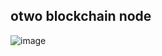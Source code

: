 ## otwo blockchain node

![image](https://user-images.githubusercontent.com/25494022/191915756-dd7daa93-0810-4a17-91d1-364b503d819f.png)
